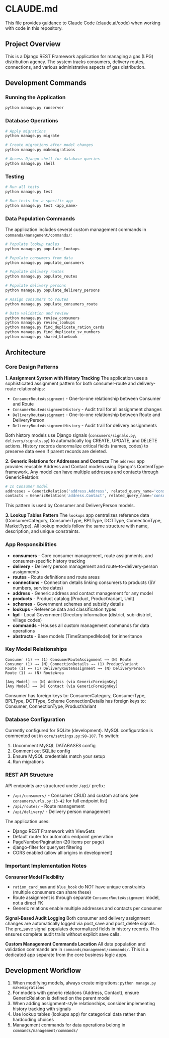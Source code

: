 # CLAUDE.md

This file provides guidance to Claude Code (claude.ai/code) when working with code in this repository.

## Project Overview

This is a Django REST Framework application for managing a gas (LPG) distribution agency. The system tracks consumers, delivery routes, connections, and various administrative aspects of gas distribution.

## Development Commands

### Running the Application
```bash
python manage.py runserver
```

### Database Operations
```bash
# Apply migrations
python manage.py migrate

# Create migrations after model changes
python manage.py makemigrations

# Access Django shell for database queries
python manage.py shell
```

### Testing
```bash
# Run all tests
python manage.py test

# Run tests for a specific app
python manage.py test <app_name>
```

### Data Population Commands
The application includes several custom management commands in `commands/management/commands/`:

```bash
# Populate lookup tables
python manage.py populate_lookups

# Populate consumers from data
python manage.py populate_consumers

# Populate delivery routes
python manage.py populate_routes

# Populate delivery persons
python manage.py populate_delivery_persons

# Assign consumers to routes
python manage.py populate_consumers_route

# Data validation and review
python manage.py review_consumers
python manage.py review_lookups
python manage.py find_duplicate_ration_cards
python manage.py find_duplicate_sv_numbers
python manage.py shared_bluebook
```

## Architecture

### Core Design Patterns

**1. Assignment System with History Tracking**
The application uses a sophisticated assignment pattern for both consumer-route and delivery-route relationships:

- `ConsumerRouteAssignment` - One-to-one relationship between Consumer and Route
- `ConsumerRouteAssignmentHistory` - Audit trail for all assignment changes
- `DeliveryRouteAssignment` - One-to-one relationship between Route and DeliveryPerson
- `DeliveryRouteAssignmentHistory` - Audit trail for delivery assignments

Both history models use Django signals (`consumers/signals.py`, `delivery/signals.py`) to automatically log CREATE, UPDATE, and DELETE actions. History records denormalize critical fields (names, codes) to preserve data even if parent records are deleted.

**2. Generic Relations for Addresses and Contacts**
The `address` app provides reusable Address and Contact models using Django's ContentType framework. Any model can have multiple addresses and contacts through GenericRelation:

```python
# In Consumer model
addresses = GenericRelation('address.Address', related_query_name='consumer')
contacts = GenericRelation('address.Contact', related_query_name='consumer')
```

This pattern is used by Consumer and DeliveryPerson models.

**3. Lookup Tables Pattern**
The `lookups` app centralizes reference data (ConsumerCategory, ConsumerType, BPLType, DCTType, ConnectionType, MarketType). All lookup models follow the same structure with name, description, and unique constraints.

### App Responsibilities

- **consumers** - Core consumer management, route assignments, and consumer-specific history tracking
- **delivery** - Delivery person management and route-to-delivery-person assignments
- **routes** - Route definitions and route areas
- **connections** - Connection details linking consumers to products (SV numbers, service dates)
- **address** - Generic address and contact management for any model
- **products** - Product catalog (Product, ProductVariant, Unit)
- **schemes** - Government schemes and subsidy details
- **lookups** - Reference data and classification types
- **lgd** - Local Government Directory information (district, sub-district, village codes)
- **commands** - Houses all custom management commands for data operations
- **abstracts** - Base models (TimeStampedModel) for inheritance

### Key Model Relationships

```
Consumer (1) ←→ (1) ConsumerRouteAssignment →→ (N) Route
Consumer (1) →→ (N) ConnectionDetails →→ (1) ProductVariant
Route (1) ←→ (1) DeliveryRouteAssignment →→ (N) DeliveryPerson
Route (1) →→ (N) RouteArea

[Any Model] →→ (N) Address (via GenericForeignKey)
[Any Model] →→ (N) Contact (via GenericForeignKey)
```

Consumer has foreign keys to: ConsumerCategory, ConsumerType, BPLType, DCTType, Scheme
ConnectionDetails has foreign keys to: Consumer, ConnectionType, ProductVariant

### Database Configuration

Currently configured for SQLite (development). MySQL configuration is commented out in `core/settings.py:98-107`. To switch:

1. Uncomment MySQL DATABASES config
2. Comment out SQLite config
3. Ensure MySQL credentials match your setup
4. Run migrations

### REST API Structure

API endpoints are structured under `/api/` prefix:

- `/api/consumers/` - Consumer CRUD and custom actions (see `consumers/urls.py:13-42` for full endpoint list)
- `/api/routes/` - Route management
- `/api/delivery/` - Delivery person management

The application uses:
- Django REST Framework with ViewSets
- Default router for automatic endpoint generation
- PageNumberPagination (20 items per page)
- django-filter for queryset filtering
- CORS enabled (allow all origins in development)

### Important Implementation Notes

**Consumer Model Flexibility**
- `ration_card_num` and `blue_book` do NOT have unique constraints (multiple consumers can share these)
- Route assignment is through separate `ConsumerRouteAssignment` model, not a direct FK
- Generic relations enable multiple addresses and contacts per consumer

**Signal-Based Audit Logging**
Both consumer and delivery assignment changes are automatically logged via post_save and post_delete signals. The pre_save signal populates denormalized fields in history records. This ensures complete audit trails without explicit save calls.

**Custom Management Commands Location**
All data population and validation commands are in `commands/management/commands/`. This is a dedicated app separate from the core business logic apps.

## Development Workflow

1. When modifying models, always create migrations: `python manage.py makemigrations`
2. For models with generic relations (Address, Contact), ensure GenericRelation is defined on the parent model
3. When adding assignment-style relationships, consider implementing history tracking with signals
4. Use lookup tables (lookups app) for categorical data rather than hardcoding choices
5. Management commands for data operations belong in `commands/management/commands/`
